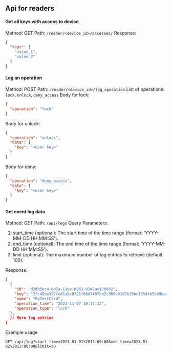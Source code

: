 ## Api for readers

#### Get all keys with access to device

Method: GET
Path: `/reader/<device_id>/accesses/`
Response:

```json
{
  "keys": [
    "value_1",
    "value_2"
  ]
}
```

#### Log an operation

Method: POST
Path: `/reader/<device_id>/log_operation`
List of operations: `lock`, `unlock`, `deny_access`
Body for lock:

```json
{
  "operation": "lock"
}
```

Body for unlock:

```json
{
  "operation": "unlock",
  "data": {
    "key": "<user key>"
  }
}
```


Body for deny:

```json
{
  "operation": "deny_access",
  "data": {
    "key": "<user key>"
  }
}
```

#### Get event log data

Method: GET
Path: `/api/logs`
Query Parameters:

1. start_time (optional): The start time of the time range (format: 'YYYY-MM-DD HH:MM:SS').
2. end_time (optional): The end time of the time range (format: 'YYYY-MM-DD HH:MM:SS').
3. limit (optional): The maximum number of log entries to retrieve (default: 100).

Response:

```json
[
  {
    "id": "d2db5ec4-6e7a-11ee-b962-0242ac120002",
    "key": "2fc49ee397fc41a2c8721f86d7f87bb2c560c01d7b19bc1654fb5db9beaa19ad",
    "name": "MyTestCard",
    "operation_time": "2023-11-07 10:17:12",
    "operation_type": "lock"
  },
  // More log entries
}
```
Example usage

```
GET /api/log?start_time=2023-01-01%2012:00:00&end_time=2023-01-02%2012:00:00&limit=50
```
